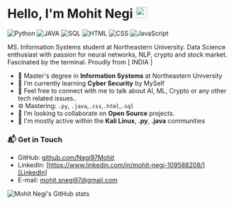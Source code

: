 # Hello, I'm Mohit Negi <img src="[https://media.giphy.com/media/hvRJCLFzcasrR4ia7z/giphy.gif](https://static.zerochan.net/Hashibira.Inosuke.full.2976042.gif)" width="25px">

![Python](https://img.shields.io/badge/Python-Advance-orange)
![JAVA](https://img.shields.io/badge/JAVA-Advance-yellow)
![SQL](https://img.shields.io/badge/SQL-Advance-green)
![HTML](https://img.shields.io/badge/HTML-Intermediate-blue)
![CSS](https://img.shields.io/badge/CSS-Intermediate-red)
![JavaScript](https://img.shields.io/badge/JavaScript-Intermediate-yellow)

MS. Information Systems student at Northeastern University. Data Science enthusiast with passion for neural networks, NLP, crypto and stock market. Fascinated by the terminal.  Proudly from [ INDIA ]

- 🔭 Master's degree in **Information Systems** at Northeastern University
- 🌱 I’m currently learning **Cyber Security** by MySelf
- 🌱 Feel free to connect with me to talk about AI, ML, Crypto or any other tech related issues..
- ⚙️ Mastering: `.py`, `.java`,`.css`,`.html`,`.sql`
- 👯 I’m looking to collaborate on **Open Source** projects.
- 💬 I'm mostly active within the **Kali Linux**, **.py**, **.java**  communities

### 📬 Get in Touch

- GitHub: [github.com/Negi97Mohit][github]
- LinkedIn: [https://www.linkedin.com/in/mohit-negi-109588208/][LinkedIn]
- E-mail: mohit.snegi97@gmail.com

![Mohit Negi's GitHub stats](https://github-readme-stats.vercel.app/api?username=Negi97Mohit&show_icons=true&theme=dracula)

[github]: https://github.com/Negi97Mohit
[site]: https://federico-dondi.github.io
